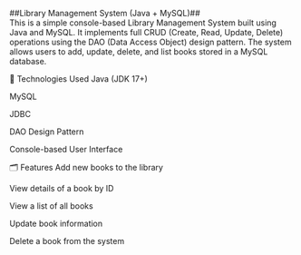 ##Library Management System (Java + MySQL)## 
<br>
This is a simple console-based Library Management System built using Java and MySQL. It implements full CRUD (Create, Read, Update, Delete) operations using the DAO (Data Access Object) design pattern. The system allows users to add, update, delete, and list books stored in a MySQL database.

🔧 Technologies Used
Java (JDK 17+)

MySQL

JDBC

DAO Design Pattern

Console-based User Interface

🗂️ Features
Add new books to the library

View details of a book by ID

View a list of all books

Update book information

Delete a book from the system
